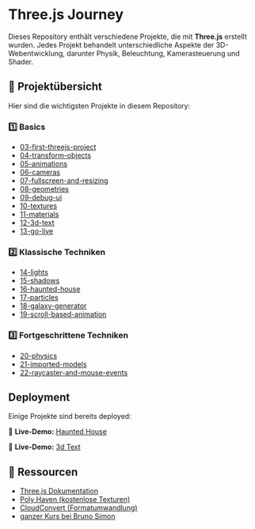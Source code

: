 # Three.js Journey

Dieses Repository enthält verschiedene Projekte, die mit **Three.js** erstellt wurden. Jedes Projekt behandelt unterschiedliche Aspekte der 3D-Webentwicklung, darunter Physik, Beleuchtung, Kamerasteuerung und Shader.  

## 📂 Projektübersicht  
Hier sind die wichtigsten Projekte in diesem Repository:  

### **1️⃣ Basics**

- [03-first-threejs-project](https://github.com/ranaaksoy/threejs_journey/tree/main/03-first-threejs-project/exercises)
- [04-transform-objects](https://github.com/ranaaksoy/threejs_journey/tree/main/04-transform-objects)
- [05-animations](https://github.com/ranaaksoy/threejs_journey/tree/main/05-animations/exercises)
- [06-cameras](https://github.com/ranaaksoy/threejs_journey/tree/main/06-cameras/exercises)
- [07-fullscreen-and-resizing](https://github.com/ranaaksoy/threejs_journey/tree/main/07-fullscreen-and-resizing)
- [08-geometries](https://github.com/ranaaksoy/threejs_journey/tree/main/08-geometries/exercises)
- [09-debug-ui](https://github.com/ranaaksoy/threejs_journey/tree/main/09-debug-ui/exercises)
- [10-textures](https://github.com/ranaaksoy/threejs_journey/tree/main/10-textures/exercises)
- [11-materials](https://github.com/ranaaksoy/threejs_journey/tree/main/11-materials/exercises)
- [12-3d-text](https://github.com/ranaaksoy/threejs_journey/tree/main/12-3d-text/exercises)
- [13-go-live](https://github.com/ranaaksoy/threejs_journey/tree/main/13-go-live/exercises)

### **2️⃣ Klassische Techniken**

- [14-lights](https://github.com/ranaaksoy/threejs_journey/tree/main/14-lights/exercises)
- [15-shadows](https://github.com/ranaaksoy/threejs_journey/tree/main/15-shadows/exercises)
- [16-haunted-house](https://github.com/ranaaksoy/threejs_journey/tree/main/16-haunted-house/exercises)
- [17-particles](https://github.com/ranaaksoy/threejs_journey/tree/main/16-haunted-house/exercises)
- [18-galaxy-generator](https://github.com/ranaaksoy/threejs_journey/tree/main/18-galaxy-generator/exercises)
- [19-scroll-based-animation](https://github.com/ranaaksoy/threejs_journey/tree/main/19-scroll-based-animation/exercises)

### **3️⃣ Fortgeschrittene Techniken**

- [20-physics](https://github.com/ranaaksoy/threejs_journey/tree/main/20-physics)
- [21-imported-models](https://github.com/ranaaksoy/threejs_journey/tree/main/21-imported-models/exercises)
- [22-raycaster-and-mouse-events](https://github.com/ranaaksoy/threejs_journey/tree/main/22-raycaster-and-mouse-events/exercises)

## Deployment  
Einige Projekte sind bereits deployed:  

🔗 **Live-Demo:** [Haunted House](https://hauntedhouse-black.vercel.app)  

🔗 **Live-Demo:** [3d Text](https://3dtext-brown.vercel.app)  

## 📜 Ressourcen  
- [Three.js Dokumentation](https://threejs.org/docs/)  
- [Poly Haven (kostenlose Texturen)](https://polyhaven.com/textures)  
- [CloudConvert (Formatumwandlung)](https://cloudconvert.com/jpg-to-webp)
- [ganzer Kurs bei Bruno Simon](https://threejs-journey.com)

